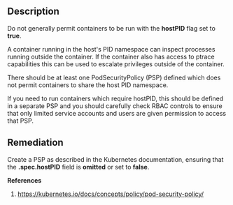 ## Description

Do not generally permit containers to be run with the **hostPID** flag set to **true**.

A container running in the host's PID namespace can inspect processes running outside the
container. If the container also has access to ptrace capabilities this can be used to escalate
privileges outside of the container.

There should be at least one PodSecurityPolicy (PSP) defined which does not permit
containers to share the host PID namespace.

If you need to run containers which require hostPID, this should be defined in a separate
PSP and you should carefully check RBAC controls to ensure that only limited service
accounts and users are given permission to access that PSP.

## Remediation

Create a PSP as described in the Kubernetes documentation, ensuring that the **.spec.hostPID** field is **omitted** or set to **false**.

**References**

1. https://kubernetes.io/docs/concepts/policy/pod-security-policy/